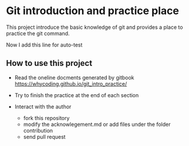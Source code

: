 # Git introduction and practice place

This project introduce the basic knowledge of git and provides a place to practice the git command. 

Now I add this line for auto-test

## How to use this project

* Read the oneline docments generated by gitbook 
https://whycoding.github.io/git_intro_practice/

* Try to finish the practice at the end of each section
* Interact with the author
	* fork this repository
	* modify the acknowlegement.md or add files under the folder contribution
	* send pull request 
